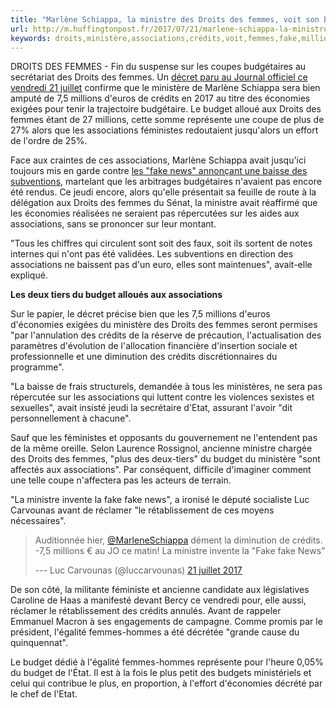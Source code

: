 ```yaml
---
title: "Marlène Schiappa, la ministre des Droits des femmes, voit son budget reculer de 27%"
url: http://m.huffingtonpost.fr/2017/07/21/marlene-schiappa-la-ministre-des-droits-des-femmes-voit-son-bu_a_23041419/
keywords: droits,ministère,associations,crédits,voit,femmes,fake,millions,budget,75,marlène,reculer,27,ministre,schiappa
---
```

DROITS DES FEMMES - Fin du suspense sur les coupes budgétaires au secrétariat des Droits des femmes. Un [décret paru au Journal officiel ce vendredi 21 juillet](https://www.legifrance.gouv.fr/affichTexte.do;jsessionid=9B7C89086814284FE9686A3F8CF2D32E.tpdila11v_1?cidTexte=JORFTEXT000035251001&dateTexte=&oldAction=rechJO&categorieLien=id&idJO=JORFCONT000035250709) confirme que le ministère de Marlène Schiappa sera bien amputé de 7,5 millions d\'euros de crédits en 2017 au titre des économies exigées pour tenir la trajectoire budgétaire. Le budget alloué aux Droits des femmes étant de 27 millions, cette somme représente une coupe de plus de 27% alors que les associations féministes redoutaient jusqu\'alors un effort de l\'ordre de 25%.

Face aux craintes de ces associations, Marlène Schiappa avait jusqu\'ici toujours mis en garde contre [les \"fake news\" annonçant une baisse des subventions](https://www.huffingtonpost.fr/2017/07/16/marlene-schiappa-denonce-une-fake-news-face-aux-craintes-dass_a_23032550/?utm_hp_ref=fr-marlene-schiappa), martelant que les arbitrages budgétaires n\'avaient pas encore été rendus. Ce jeudi encore, alors qu\'elle présentait sa feuille de route à la délégation aux Droits des femmes du Sénat, la ministre avait réaffirmé que les économies réalisées ne seraient pas répercutées sur les aides aux associations, sans se prononcer sur leur montant.

\"Tous les chiffres qui circulent sont soit des faux, soit ils sortent de notes internes qui n\'ont pas été validées. Les subventions en direction des associations ne baissent pas d\'un euro, elles sont maintenues\", avait-elle expliqué.

**Les deux tiers du budget alloués aux associations**

Sur le papier, le décret précise bien que les 7,5 millions d\'euros d\'économies exigées du ministère des Droits des femmes seront permises \"par l\'annulation des crédits de la réserve de précaution, l\'actualisation des paramètres d\'évolution de l\'allocation financière d\'insertion sociale et professionnelle et une diminution des crédits discrétionnaires du programme\".

\"La baisse de frais structurels, demandée à tous les ministères, ne sera pas répercutée sur les associations qui luttent contre les violences sexistes et sexuelles\", avait insisté jeudi la secrétaire d\'Etat, assurant l\'avoir \"dit personnellement à chacune\".

Sauf que les féministes et opposants du gouvernement ne l\'entendent pas de la même oreille. Selon Laurence Rossignol, ancienne ministre chargée des Droits des femmes, \"plus des deux-tiers\" du budget du ministère \"sont affectés aux associations\". Par conséquent, difficile d\'imaginer comment une telle coupe n\'affectera pas les acteurs de terrain.

\"La ministre invente la fake fake news\", a ironisé le député socialiste Luc Carvounas avant de réclamer \"le rétablissement de ces moyens nécessaires\".

> Auditionnée hier, [\@MarleneSchiappa](https://twitter.com/MarleneSchiappa) dément la diminution de crédits. -7,5 millions € au JO ce matin! La ministre invente la \"Fake fake News\"
>
> --- Luc Carvounas (\@luccarvounas) [21 juillet 2017](https://twitter.com/luccarvounas/status/888409257258995712)

De son côté, la militante féministe et ancienne candidate aux législatives Caroline de Haas a manifesté devant Bercy ce vendredi pour, elle aussi, réclamer le rétablissement des crédits annulés. Avant de rappeler Emmanuel Macron à ses engagements de campagne. Comme promis par le président, l\'égalité femmes-hommes a été décrétée \"grande cause du quinquennat\".

Le budget dédié à l\'égalité femmes-hommes représente pour l\'heure 0,05% du budget de l\'État. Il est à la fois le plus petit des budgets ministériels et celui qui contribue le plus, en proportion, à l\'effort d\'économies décrété par le chef de l\'Etat.
